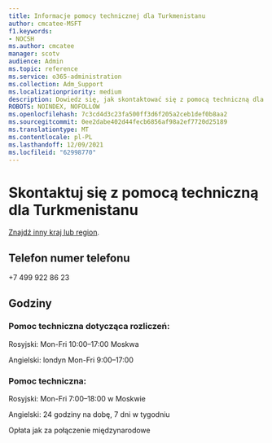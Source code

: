```yaml
---
title: Informacje pomocy technicznej dla Turkmenistanu
author: cmcatee-MSFT
f1.keywords:
- NOCSH
ms.author: cmcatee
manager: scotv
audience: Admin
ms.topic: reference
ms.service: o365-administration
ms.collection: Adm_Support
ms.localizationpriority: medium
description: Dowiedz się, jak skontaktować się z pomocą techniczną dla swojego kraju lub regionu.
ROBOTS: NOINDEX, NOFOLLOW
ms.openlocfilehash: 7c3cd4d3c23fa500ff3d6f205a2ceb1def0b8aa2
ms.sourcegitcommit: 0ee2dabe402d44fecb6856af98a2ef7720d25189
ms.translationtype: MT
ms.contentlocale: pl-PL
ms.lasthandoff: 12/09/2021
ms.locfileid: "62998770"
---
```

# <a name="contact-support-for-turkmenistan"></a>Skontaktuj się z pomocą techniczną dla Turkmenistanu

[Znajdź inny kraj lub region](../get-help-support.md).

## <a name="phone-number"></a>Telefon numer telefonu
+7 499 922 86 23

## <a name="hours"></a>Godziny
### <a name="billing-support"></a>Pomoc techniczna dotycząca rozliczeń:

Rosyjski: Mon-Fri 10:00–17:00 Moskwa

Angielski: londyn Mon-Fri 9:00–17:00

### <a name="technical-support"></a>Pomoc techniczna:

Rosyjski: Mon-Fri 7:00–18:00 w Moskwie

Angielski: 24 godziny na dobę, 7 dni w tygodniu

Opłata jak za połączenie międzynarodowe
